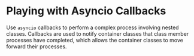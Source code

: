 # Playing with Asyncio Callbacks

Use `asyncio` callbacks to perform a complex process involving nested classes. Callbacks are used to notify container classes that class member processes have completed, which allows the container classes to move forward their processes.
